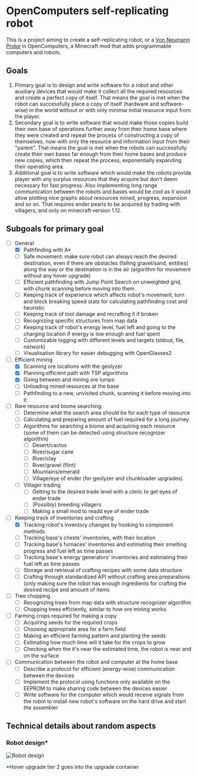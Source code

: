 # OpenComputers self-replicating robot
This is a project aiming to create a self-replicating robot, or a [Von Neumann Probe](https://en.wikipedia.org/wiki/Self-replicating_spacecraft) in OpenComputers, a Minecraft mod that adds programmable computers and robots.

## Goals
1. Primary goal is to design and write software for a robot and other auxiliary devices that would make it collect all the required resources and create a perfect copy of itself. That means the goal is met when the robot can successfully place a copy of itself (hardware and software-wise) in the world without or with only minimal initial resource input from the player.
2. Secondary goal is to write software that would make those copies build their own base of operations further away from their home base where they were created and repeat the process of constructing a copy of themselves, now with only the resource and information input from their "parent". That means the goal is met when the robots can successfully create their own bases far enough from their home bases and produce new copies, which then repeat the process, exponentially expanding their operating area.
3. Additional goal is to write software which would make the robots provide player with any surplus resources that they acquire but don't deem necessary for fast progress. Also implementing long range communication between the robots and bases would be cool as it would allow plotting nice graphs about resources mined, progress, expansion and so on. That requires ender pearls to be acquired by trading with villagers, and only on minecraft version 1.12.

## Subgoals for primary goal
- [ ] General
  - [x] Pathfinding with A*
  - [ ] Safe movement: make sure robot can always reach the desired destination, even if there are obstacles (falling gravel/sand, entities) along the way or the destination is in the air (algorithm for movement without any hover upgrade)
  - [ ] Efficient pathfinding with Jump Point Search on unweighted grid, with chunk scanning before moving into them
  - [ ] Keeping track of experience which affects robot's movement, turn and block breaking speed stats for calculating pathfinding cost and heuristic
  - [ ] Keeping track of tool damage and recrafting it if broken
  - [ ] Recognizing specific structures from map data
  - [ ] Keeping track of robot's energy level, fuel left and going to the charging location if energy is low enough and fuel spent
  - [ ] Customizable logging with different levels and targets (stdout, file, network)
  - [ ] Visualisation library for easier debugging with OpenGlasses2
- [ ] Efficient mining
  - [x] Scanning ore locations with the geolyzer
  - [x] Planning efficient path with TSP algorithms
  - [x] Going between and mining ore lumps
  - [ ] Unloading mined resources at the base
  - [ ] Pathfinding to a new, unvisited chunk, scanning it before moving into it
- [ ] Rare resource and biome searching
  - [ ] Determine what the search area should be for each type of resource
  - [ ] Calculating and preparing amount of fuel required for a long journey
  - [ ] Algorithms for searching a biome and acquiring each resource (some of them can be detected using structure recognizer algorithm)
    - [ ] Desert/cactus
    - [ ] River/sugar cane
    - [ ] River/clay
    - [ ] River/gravel (flint)
    - [ ] Mountains/emerald
    - [ ] Village/eye of ender (for geolyzer and chunkloader upgrades)
  - [ ] Villager trading
    - [ ] Getting to the desired trade level with a cleric to get eyes of ender trade
    - [ ] (Possibly) breeding villagers
    - [ ] Making a small mod to readd eye of ender trade
- [ ] Keeping track of inventories and crafting
  - [x] Tracking robot's inventory changes by hooking to component methods
  - [ ] Tracking base's chests' inventories, with their location
  - [ ] Tracking base's furnaces' inventories and estimating their smelting progress and fuel left as time passes
  - [ ] Tracking base's energy generators' inventories and estimating their fuel left as time passes
  - [ ] Storage and retrieval of crafting recipes with some data structure
  - [ ] Crafting through standardized API without crafting area preparations (only making sure the robot has enough ingredients for crafting the desired recipe and amount of items
- [ ] Tree chopping
  - [ ] Recognizing trees from map data with structure recognizer algorithm
  - [ ] Chopping trees efficiently, similar to how ore mining works
- [ ] Farming crops required for making a copy
  - [ ] Acquiring seeds for the required crops
  - [ ] Choosing appropriate area for a farm field
  - [ ] Making an efficient farming pattern and planting the seeds
  - [ ] Estimating how much time will it take for the crops to grow
  - [ ] Checking when the it's near the estimated time, the robot is near and on the surface
- [ ] Communication between the robot and computer at the home base
  - [ ] Describe a protocol for efficient (energy-wise) communication between the devices
  - [ ] Implement the protocol using functions only available on the EEPROM to make sharing code between the devices easier
  - [ ] Write software for the computer which would receive signals from the robot to install new robot's software on the hard drive and start the assembler

## Technical details about random aspects
### Robot design\*
![Robot design](https://github.com/Kristopher38/OC-Von-Neumann-probe/blob/master/docs/robot.png?raw=true)

\*Hover upgrade tier 2 goes into the upgrade container
